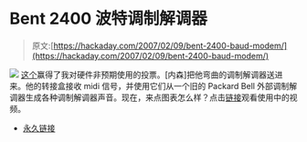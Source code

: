 # Bent 2400 波特调制解调器

> 原文:[https://hackaday.com/2007/02/09/bent-2400-baud-modem/](https://hackaday.com/2007/02/09/bent-2400-baud-modem/)

![](../Images/ff34d4513fbb0c2d00f5823307ae93b4.png)
[这个](http://www.cosmicblooper.com/index.htm)赢得了我对硬件非预期使用的投票。[内森]把他弯曲的调制解调器送进来。他的转接盒接收 midi 信号，并使用它们从一个旧的 Packard Bell 外部调制解调器生成各种调制解调器声音。现在，来点图表怎么样？点击[链接](http://www.cosmicblooper.com/index.htm)观看使用中的视频。

*   [永久链接](http://www.cosmicblooper.com/index.htm)